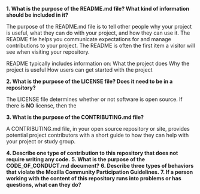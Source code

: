 **1. What is the purpose of the README.md file? What kind of information should be included in it?**

The purpose of the README.md file is to tell other people why your project is useful, what they can do with your project, and how they can use it.
The README file helps you communicate expectations for and manage contributions to your project.
The README is often the first item a visitor will see when visiting your repository. 

README typically includes information on:
What the project does
Why the project is useful
How users can get started with the project

**2. What is the purpose of the LICENSE file? Does it need to be in a repository?**

The LICENSE file determines whether or not software is open source. If there is **NO** license, then the 

**3. What is the purpose of the CONTRIBUTING.md file?**

A CONTRIBUTING.md file, in your open source repository or site, provides potential project contributors with a short guide to how they can help with your project or study group.

**4. Describe one type of contribution to this repository that does not require writing any code.**
**5. What is the purpose of the CODE_OF_CONDUCT.md document?**
**6. Describe three types of behaviors that violate the Mozilla Community Participation Guidelines.**
**7. If a person working with the content of this repository runs into problems or has questions, what can they do?**
